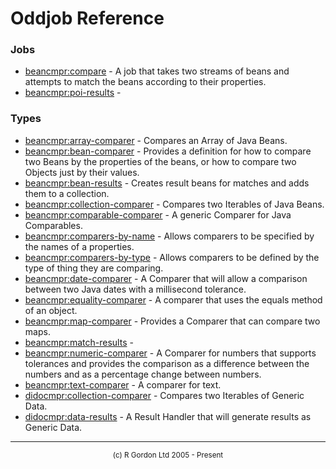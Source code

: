 # Oddjob Reference

### Jobs

- [beancmpr:compare](org/oddjob/beancmpr/BeanCompareJob.md) - A job that takes two streams of beans and attempts to match the beans according to their properties.
- [beancmpr:poi-results](beancmpr/poi/PoiMatchResultsService.md) - 

### Types

- [beancmpr:array-comparer](org/oddjob/beancmpr/beans/BeanArrayComparerType.md) - Compares an Array of Java Beans.
- [beancmpr:bean-comparer](org/oddjob/beancmpr/beans/BeanComparerType.md) - Provides a definition for how to compare two Beans by the properties of the beans, or how to compare two Objects just by their values.
- [beancmpr:bean-results](org/oddjob/beancmpr/results/BeanCreatingResultHandler.md) - Creates result beans for matches and adds them to a collection.
- [beancmpr:collection-comparer](org/oddjob/beancmpr/beans/IterableBeansComparerType.md) - Compares two Iterables of Java Beans.
- [beancmpr:comparable-comparer](org/oddjob/beancmpr/comparers/ComparableComparer.md) - A generic Comparer for Java Comparables.
- [beancmpr:comparers-by-name](org/oddjob/beancmpr/composite/ComparersByNameType.md) - Allows comparers to be specified by the names of a properties.
- [beancmpr:comparers-by-type](org/oddjob/beancmpr/composite/ComparersByTypeList.md) - Allows comparers to be defined by the type of thing they are comparing.
- [beancmpr:date-comparer](org/oddjob/beancmpr/comparers/DateComparer.md) - A Comparer that will allow a comparison between two Java dates with a millisecond tolerance.
- [beancmpr:equality-comparer](org/oddjob/beancmpr/comparers/EqualityComparer.md) - A comparer that uses the equals method of an object.
- [beancmpr:map-comparer](org/oddjob/beancmpr/beans/MapComparerType.md) - Provides a Comparer that can compare two maps.
- [beancmpr:match-results](org/oddjob/beancmpr/results/MatchResultHandlerFactory.md) - 
- [beancmpr:numeric-comparer](org/oddjob/beancmpr/comparers/NumericComparer.md) - A Comparer for numbers that supports tolerances and provides the comparison as a difference between the numbers and as a percentage change between numbers.
- [beancmpr:text-comparer](org/oddjob/beancmpr/comparers/TextComparer.md) - A comparer for text.
- [didocmpr:collection-comparer](beancmpr/dido/beans/IterableDataComparerType.md) - Compares two Iterables of Generic Data.
- [didocmpr:data-results](beancmpr/dido/results/GenericDataResultHandlerFactory.md) - A Result Handler that will generate results as Generic Data.

-----------------------

<div style='font-size: smaller; text-align: center;'>(c) R Gordon Ltd 2005 - Present</div>
